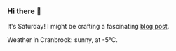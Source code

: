 ### Hi there :wave:

It's Saturday! I might be crafting a fascinating [blog post](https://benjaminwuethrich.dev).

Weather in Cranbrook: sunny, at -5°C.

